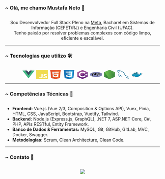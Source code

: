 ### ~ Olá, me chamo Mustafa Neto 👋
##

<p align="center">
  Sou Desenvolvedor Full Stack Pleno na <a href="https://meta.com.br/" target="_blank">Meta</a>, Bacharel em Sistemas de Informação (CEFET/RJ) e Engenharia Civil (UFAC).<br>
  Tenho paixão por resolver problemas complexos com código limpo, eficiente e escalável.
</p>

---

### ~ Tecnologias que utilizo 🛠️
##

<div align="center">
  <img align="center" alt="Vue" height="30" width="40" src="https://raw.githubusercontent.com/devicons/devicon/master/icons/vuejs/vuejs-original.svg">
  <img align="center" alt="JavaScript" height="30" width="40" src="https://raw.githubusercontent.com/devicons/devicon/master/icons/javascript/javascript-plain.svg">
  <img align="center" alt="HTML5" height="30" width="40" src="https://raw.githubusercontent.com/devicons/devicon/master/icons/html5/html5-original.svg">
  <img align="center" alt="CSS3" height="30" width="40" src="https://raw.githubusercontent.com/devicons/devicon/master/icons/css3/css3-original.svg">
  <img align="center" alt="C#" height="30" width="40" src="https://raw.githubusercontent.com/devicons/devicon/master/icons/csharp/csharp-original.svg">
  <img align="center" alt="PHP" height="30" width="40" src="https://raw.githubusercontent.com/devicons/devicon/master/icons/php/php-original.svg">
  <img align="center" alt="Node.js" height="30" width="40" src="https://raw.githubusercontent.com/devicons/devicon/master/icons/nodejs/nodejs-original.svg">
  <img align="center" alt="MySQL" height="30" width="40" src="https://raw.githubusercontent.com/devicons/devicon/master/icons/mysql/mysql-original.svg">
  <img align="center" alt="Docker" height="30" width="40" src="https://raw.githubusercontent.com/devicons/devicon/master/icons/docker/docker-original.svg">
</div>

---

### ~ Competências Técnicas 🧠
##

- **Frontend:** Vue.js (Vue 2/3, Composition & Options API), Vuex, Pinia, HTML, CSS, JavaScript, Bootstrap, Vuetify, Tailwind.
- **Backend:** Node.js (Express.js, GraphQL), .NET 7, ASP.NET Core, C#, PHP, APIs RESTful, Entity Framework.
- **Banco de Dados & Ferramentas:** MySQL, Git, GitHub, GitLab, MVC, Docker, Swagger.
- **Metodologias:** Scrum, Clean Architecture, Clean Code.

---

### ~ Contato 🤝
##

<div align="center"> 
  <a href="https://www.linkedin.com/in/mustafaneto/" target="_blank">
    <img src="https://img.shields.io/badge/-LinkedIn-%230077B5?style=for-the-badge&logo=linkedin&logoColor=white">
  </a> 
</div>
